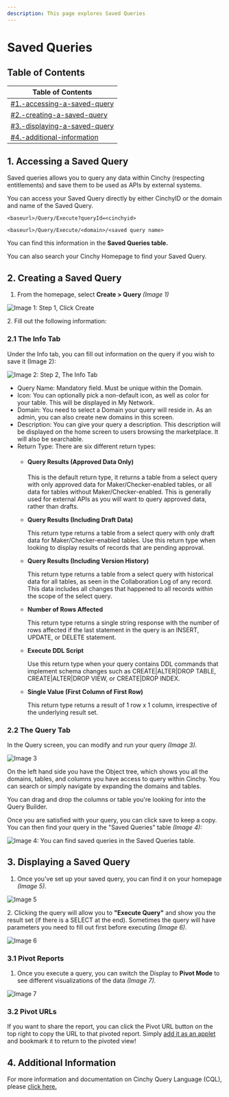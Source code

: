 ```yaml
---
description: This page explores Saved Queries
---
```


# Saved Queries

## Table of Contents

| Table of Contents                                                                      |
| -------------------------------------------------------------------------------------- |
| [#1.-accessing-a-saved-query](saved-queries.md#1.-accessing-a-saved-query "mention")   |
| [#2.-creating-a-saved-query](saved-queries.md#2.-creating-a-saved-query "mention")     |
| [#3.-displaying-a-saved-query](saved-queries.md#3.-displaying-a-saved-query "mention") |
| [#4.-additional-information](saved-queries.md#4.-additional-information "mention")     |

## 1. Accessing a Saved Query

Saved queries allows you to query any data within Cinchy (respecting entitlements) and save them to be used as APIs by external systems.

You can access your Saved Query directly by either CinchyID or the domain and name of the Saved Query.

`<baseurl>/Query/Execute?queryId=<cinchyid>`

&#x20;`<baseurl>/Query/Execute/<domain>/<saved query name>`

You can find this information in the **Saved Queries table.**

You can also search your Cinchy Homepage to find your Saved Query.

## 2. Creating a Saved Query

1. From the homepage, select **Create > Query** _(Image 1)_

![Image 1: Step 1, Click Create](<../../.gitbook/assets/image (117).png>)

2\. Fill out the following information:

### 2.1 The Info Tab

Under the Info tab, you can fill out information on the query if you wish to save it (Image 2):

![Image 2: Step 2, The Info Tab](<../../.gitbook/assets/image (415).png>)

* Query Name: ‌Mandatory field. Must be unique within the Domain.‌
* Icon: ‌You can optionally pick a non-default icon, as well as color for your table. This will be displayed in My Network.
* Domain: ‌You need to select a Domain your query will reside in. As an admin, you can also create new domains in this screen.
* Description: ‌You can give your query a description. This description will be displayed on the home screen to users browsing the marketplace. It will also be searchable.
* Return Type: There are six different return types:
  *   #### Query Results (Approved Data Only)

      This is the default return type, it returns a table from a select query with only approved data for Maker/Checker-enabled tables, or all data for tables without Maker/Checker-enabled. This is generally used for external APIs as you will want to query approved data, rather than drafts.
  *   **Query Results (Including Draft Data)**

      This return type returns a table from a select query with only draft data for Maker/Checker-enabled tables. Use this return type when looking to display results of records that are pending approval.
  *   **Query Results (Including Version History)**

      This return type returns a table from a select query with historical data for all tables, as seen in the Collaboration Log of any record. This data includes all changes that happened to all records within the scope of the select query.
  *   **Number of Rows Affected**

      This return type returns a single string response with the number of rows affected if the last statement in the query is an INSERT, UPDATE, or DELETE statement.
  *   **Execute DDL Script**

      Use this return type when your query contains DDL commands that implement schema changes such as CREATE|ALTER|DROP TABLE, CREATE|ALTER|DROP VIEW, or CREATE|DROP INDEX.
  *   **Single Value (First Column of First Row)**

      This return type returns a result of 1 row x 1 column, irrespective of the underlying result set.

### 2.2  The Query Tab

In the Query screen, you can modify and run your query _(Image 3)._

![Image 3](<../../.gitbook/assets/image (11).png>)

On the left hand side you have the Object tree, which shows you all the domains, tables, and columns you have access to query within Cinchy. You can search or simply navigate by expanding the domains and tables.

You can drag and drop the columns or table you're looking for into the Query Builder.

Once you are satisfied with your query, you can click save to keep a copy. You can then find your query in the "Saved Queries" table _(Image 4):_

![Image 4: You can find saved queries in the Saved Queries table.](<../../.gitbook/assets/image (5).png>)

## 3. Displaying a Saved Query

1. Once you've set up your saved query, you can find it on your homepage _(Image 5)._

![Image 5](<../../.gitbook/assets/image (484).png>)

2\. Clicking the query will allow you to **"Execute Query"** and show you the result set (if there is a SELECT at the end). Sometimes the query will have parameters you need to fill out first before executing _(Image 6)._

![Image 6](<../../.gitbook/assets/image (766).png>)

### 3.1 Pivot Reports

1. Once you execute a query, you can switch the Display to **Pivot Mode** to see different visualizations of the data _(Image 7)._

![Image 7](<../../.gitbook/assets/image (714).png>)

### 3.2 Pivot URLs

If you want to share the report, you can click the Pivot URL button on the top right to copy the URL to that pivoted report. Simply [add it as an applet ](../additional-guides/application-experiences/setting-up-experiences.md)and bookmark it to return to the pivoted view!

## 4. Additional Information

For more information and documentation on Cinchy Query Language (CQL), please [click here. ](../../cql/the-basics-of-cql/)
